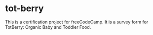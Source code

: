# tot-berry
This is a certification project for freeCodeCamp. It is a survey form for TotBerry: Organic Baby and Toddler Food.
